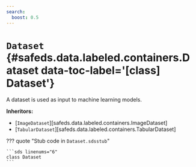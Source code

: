 ```yaml
---
search:
  boost: 0.5
---
```


# <code class="doc-symbol doc-symbol-class"></code> `Dataset` {#safeds.data.labeled.containers.Dataset data-toc-label='[class] Dataset'}

A dataset is used as input to machine learning models.

**Inheritors:**

- [`ImageDataset`][safeds.data.labeled.containers.ImageDataset]
- [`TabularDataset`][safeds.data.labeled.containers.TabularDataset]

??? quote "Stub code in `Dataset.sdsstub`"

    ```sds linenums="6"
    class Dataset
    ```
